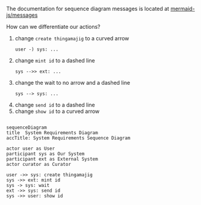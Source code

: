 The documentation for sequence diagram messages is located at [mermaid-js/messages](https://mermaid.js.org/syntax/sequenceDiagram.html#messages)

How can we differentiate our actions?

1. change `create thingamajig` to a curved arrow
   ```
   user -) sys: ...
   ```
1. change `mint id` to a dashed line
   ```
   sys -->> ext: ...
   ```
1. change the wait to no arrow and a dashed line
   ```
   sys --> sys: ...
   ```
1. change `send id` to a dashed line
1. change `show id` to a curved arrow


```mermaid

sequenceDiagram
title  System Requirements Diagram
accTitle: System Requirements Sequence Diagram

actor user as User
participant sys as Our System
participant ext as External System
actor curator as Curator

user ->> sys: create thingamajig
sys ->> ext: mint id
sys -> sys: wait
ext ->> sys: send id
sys ->> user: show id

```
